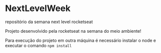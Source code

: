 # NextLevelWeek
 repositório da semana next level rocketseat

Projeto desenvolvido pela rocketseat na semana do meio ambiente! 

Para execução do projeto em outra máquina é necessário instalar o node 
e executar o comando `npm install`